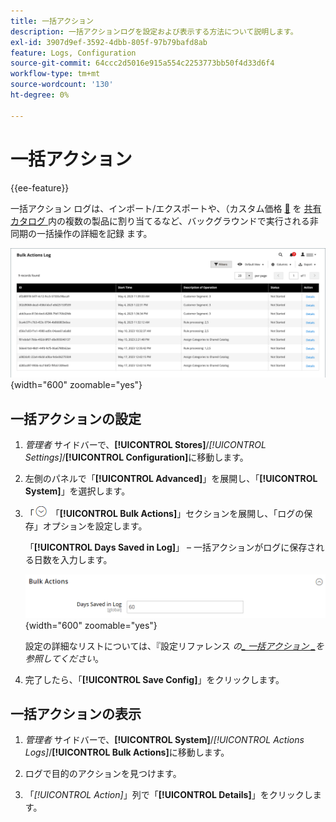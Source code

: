 ```yaml
---
title: 一括アクション
description: 一括アクションログを設定および表示する方法について説明します。
exl-id: 3907d9ef-3592-4dbb-805f-97b79bafd8ab
feature: Logs, Configuration
source-git-commit: 64ccc2d5016e915a554c2253773bb50f4d33d6f4
workflow-type: tm+mt
source-wordcount: '130'
ht-degree: 0%

---
```


# 一括アクション

{{ee-feature}}

一括アクション ログは、インポート/エクスポートや、（カスタム価格 [&#128279;](../b2b/catalog-shared.md) を [ 共有カタログ ](../b2b/catalog-shared-manage.md#update-custom-pricing) 内の複数の製品に割り当てるなど、バックグラウンドで実行される非同期の一括操作の詳細を記録  ます。

![ 一括アクションログ ](./assets/bulk-actions-log.png){width="600" zoomable="yes"}

## 一括アクションの設定

1. _管理者_ サイドバーで、**[!UICONTROL Stores]**/_[!UICONTROL Settings]_/**[!UICONTROL Configuration]**&#x200B;に移動します。

1. 左側のパネルで「**[!UICONTROL Advanced]**」を展開し、「**[!UICONTROL System]**」を選択します。

1. 「![ 展開セレクター ](../assets/icon-display-expand.png) 「**[!UICONTROL Bulk Actions]**」セクションを展開し、「ログの保存」オプションを設定します。

   「**[!UICONTROL Days Saved in Log]**」 – 一括アクションがログに保存される日数を入力します。

   ![ 詳細設定 – 一括アクション ](../configuration-reference/advanced/assets/system-bulk-actions.png){width="600" zoomable="yes"}

   設定の詳細なリストについては、『設定リファレンス _の[_ 一括アクション _](../configuration-reference/advanced/system.md)を参照してください_。

1. 完了したら、「**[!UICONTROL Save Config]**」をクリックします。

## 一括アクションの表示

1. _管理者_ サイドバーで、**[!UICONTROL System]**/_[!UICONTROL Actions Logs]_/**[!UICONTROL Bulk Actions]**&#x200B;に移動します。

1. ログで目的のアクションを見つけます。

1. 「_[!UICONTROL Action]_」列で「**[!UICONTROL Details]**」をクリックします。
